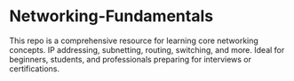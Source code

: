 # Networking-Fundamentals
This repo is a comprehensive resource for learning core networking concepts. IP addressing, subnetting, routing, switching, and more. Ideal for beginners, students, and professionals preparing for interviews or certifications.

